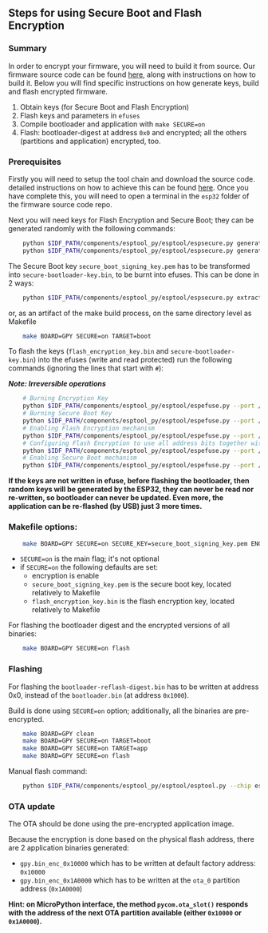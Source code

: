 ## Steps for using Secure Boot and Flash Encryption

### Summary

In order to encrypt your firmware, you will need to build it from source. Our
firmware source code can be found [here](https://github.com/pycom/pycom-micropython-sigfox/),
along with instructions on how to build it. Below you will find specific instructions
on how generate keys, build and flash encrypted firmware.

1. Obtain keys (for Secure Boot and Flash Encryption)
2. Flash keys and parameters in `efuses`
3. Compile bootloader and application with `make SECURE=on`
4. Flash: bootloader-digest at address `0x0` and encrypted; all the others (partitions and application) encrypted, too.

### Prerequisites

Firstly you will need to setup the tool chain and download the source code.
detailed instructions on how to achieve this can be found
[here](https://github.com/pycom/pycom-micropython-sigfox/blob/master/README.md#the-esp32-version_).
Once you have complete this, you will need to open a terminal in the `esp32` folder
of the firmware source code repo.

Next you will need keys for Flash Encryption and Secure Boot; they can be
generated randomly with the following commands:

```bash
    python $IDF_PATH/components/esptool_py/esptool/espsecure.py generate_flash_encryption_key flash_encryption_key.bin
    python $IDF_PATH/components/esptool_py/esptool/espsecure.py generate_signing_key secure_boot_signing_key.pem
```

The Secure Boot key `secure_boot_signing_key.pem` has to be transformed into
`secure-bootloader-key.bin`, to be burnt into efuses. This can be done in
2 ways:

```bash
    python $IDF_PATH/components/esptool_py/esptool/espsecure.py extract_public_key --keyfile secure_boot_signing_key.pem signature_verification_key.bin
```

or, as an artifact of the make build process, on the same directory level as
Makefile

```bash
    make BOARD=GPY SECURE=on TARGET=boot
```

To flash the keys (`flash_encryption_key.bin` and `secure-bootloader-key.bin`)
into the efuses (write and read protected) run the following commands (ignoring
the lines that start with `#`):

**_Note: Irreversible operations_**
```bash
    # Burning Encryption Key
    python $IDF_PATH/components/esptool_py/esptool/espefuse.py --port /dev/ttyUSB0 burn_key flash_encryption flash_encryption_key.bin
    # Burning Secure Boot Key
    python $IDF_PATH/components/esptool_py/esptool/espefuse.py --port /dev/ttyUSB0 burn_key secure_boot secure-bootloader-key.bin
    # Enabling Flash Encryption mechanism
    python $IDF_PATH/components/esptool_py/esptool/espefuse.py --port /dev/ttyUSB0 burn_efuse FLASH_CRYPT_CNT
    # Configuring Flash Encryption to use all address bits together with Encryption key (max value 0x0F)
    python $IDF_PATH/components/esptool_py/esptool/espefuse.py --port /dev/ttyUSB0 burn_efuse FLASH_CRYPT_CONFIG 0x0F
    # Enabling Secure Boot mechanism
    python $IDF_PATH/components/esptool_py/esptool/espefuse.py --port /dev/ttyUSB0 burn_efuse ABS_DONE_0
```

**If the keys are not written in efuse, before flashing the bootloader, then
random keys will be generated by the ESP32, they can never be read nor
re-written, so bootloader can never be updated. Even more, the application can
be re-flashed (by USB) just 3 more times.**

### Makefile options:
```bash
    make BOARD=GPY SECURE=on SECURE_KEY=secure_boot_signing_key.pem ENCRYPT_KEY=flash_encryption_key.bin TARGET=[boot|app]
```

- `SECURE=on` is the main flag; it's not optional
- if `SECURE=on` the following defaults are set:
    - encryption is enable    
    - `secure_boot_signing_key.pem` is the secure boot key, located relatively to Makefile
    - `flash_encryption_key.bin` is the flash encryption key, located relatively to Makefile

For flashing the bootloader digest and the encrypted versions of all binaries:

```bash
    make BOARD=GPY SECURE=on flash
```

### Flashing

For flashing the `bootloader-reflash-digest.bin` has to be written at address 0x0,
instead of the `bootloader.bin` (at address `0x1000`).

Build is done using `SECURE=on` option; additionally, all the binaries are
pre-encrypted.

```bash
    make BOARD=GPY clean
    make BOARD=GPY SECURE=on TARGET=boot
    make BOARD=GPY SECURE=on TARGET=app
    make BOARD=GPY SECURE=on flash
```

Manual flash command:
```bash
    python $IDF_PATH/components/esptool_py/esptool/esptool.py --chip esp32 --port /dev/ttyUSB0 --baud 921600 --before no_reset --after no_reset write_flash -z --flash_mode dio --flash_freq 80m --flash_size detect 0x0 build/GPY/release/bootloader/bootloader-reflash-digest.bin_enc 0x8000 build/GPY/release/lib/partitions.bin_enc 0x10000 build/GPY/release/gpy.bin_enc_0x10000
```

### OTA update

The OTA should be done using the pre-encrypted application image.

Because the encryption is done based on the physical flash address, there are 2 application binaries generated:
- `gpy.bin_enc_0x10000` which has to be written at default factory address: `0x10000`
- `gpy.bin_enc_0x1A0000` which has to be written at the `ota_0` partition address (`0x1A0000`)

**Hint: on MicroPython interface, the method `pycom.ota_slot()` responds with the address of the next OTA partition available (either `0x10000` or `0x1A0000`).**
